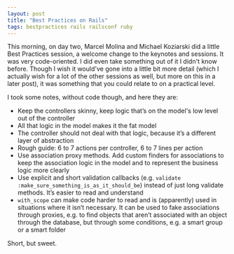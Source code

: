 ```yaml
---
layout: post
title: "Best Practices on Rails"
tags: bestpractices rails railsconf ruby
---
```

This morning, on day two, Marcel Molina and Michael Koziarski did a little Best Practices session, a welcome change to the keynotes and sessions. It was very code-oriented. I did even take something out of it I didn't know before. Though I wish it would've gone into a little bit more detail (which I actually wish for a lot of the other sessions as well, but more on this in a later post), it was something that you could relate to on a practical level.

I took some notes, without code though, and here they are:

- Keep the controllers skinny, keep logic that&rsquo;s on the model's low level out of the controller
- All that logic in the model makes it the fat model
- The controller should not deal with that logic, because it&rsquo;s a different layer of abstraction
- Rough guide: 6 to 7 actions per controller, 6 to 7 lines per action
- Use association proxy methods. Add custom finders for associations to keep the association logic in the model and to represent the business logic more clearly
- Use explicit and short validation callbacks (e.g. `validate :make_sure_something_is_as_it_should_be`) instead of just long validate methods. It&rsquo;s easier to read and understand
- `with_scope` can make code harder to read and is (apparently) used in situations where it isn&rsquo;t necessary. It can be used to fake associations through proxies, e.g. to find objects that aren&rsquo;t associated with an object through the database, but through some conditions, e.g. a smart group or a smart folder

Short, but sweet.